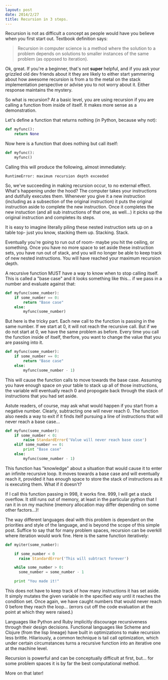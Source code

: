 ```yaml
---
layout: post
date: 2014/2/27
title: Recursion in 3 steps.
---
```


Recursion is not as difficult a concept as people would have you believe when you first start out. Textbook definition says:

> Recursion in computer science is a method where the solution to a problem depends on solutions to smaller instances of the same problem (as opposed to iteration).

Ok, great. If you're a beginner, that's not **super** helpful, and if you ask your grizzled old dev friends about it they are likely to either start yammering about how awesome recursion is from a to the metal on the stack implementation perspective or advise you to not worry about it. Either response maintains the mystery.

So what is recursion? At a basic level, you are using recursion if you are calling a function from inside of itself. It makes more sense as a demonstration.

Let's define a function that returns nothing (in Python, because why not):

```python
def myfunc():
    return None
```

Now here is a function that does nothing but call itself:

```python
def myfunc():
    myfunc()
```

Calling this will produce the following, almost immediately:

```
RuntimeError: maximum recursion depth exceeded
```

So, we've succeeding in making recursion occur, to no external effect. What's happening under the hood? The computer takes your instructions and dutifully executes them. Whenever you give it a new instruction (including as a subsection of the original instruction) it puts the original instruction aside to complete the new instruction. Once it completes the new instuction (and all sub instructions of that one, as well...) it picks up the original instruction and completes its steps.

It is easy to imagine literally piling these nested instruction sets up on a table top- just you know, stacking them up. Stacking. Stack.

Eventually you're going to run out of room- maybe you hit the ceiling, or something. Once you have no more space to set aside these instruction sets, you have run out of stack, and you will no longer be able to keep track of new nested instructions. You will have reached your maximum recursion depth.

A recursive function MUST have a way to know when to stop calling itself. This is called a "base case" and it looks something like this... if we pass in a number and evaluate against that:

```python
def myfunc(some_number):
    if some_number == 0:
        return "Base case"
    else:
        myfunc(some_number)
```

But here is the tricky part. Each new call to the function is passing in the same number. If we start at 0, it will not reach the recursive call. But if we do not start at 0, we have the same problem as before. Every time you call the function inside of itself, therfore, you want to change the value that you are passing into it.

```python
def myfunc(some_number):
    if some_number == 0:
        return "Base case"
    else:
        myfunc(some_number - 1)
```

This will cause the function calls to move towards the base case. Assuming you have enough space on your table to stack up all of those instructions, the variable will eventually reach 0 and propogate back through the stack of instructions that you had set aside.

Astute readers, of course, may ask what would happen if you start from a negative number. Clearly, subtracting one will never reach 0. The function also needs a way to exit if it finds itelf pursuing a line of instructions that will never reach a base case...

```python
def myfunc(some_number):
    if some_number < 0:
        raise StandardError('Value will never reach base case')
    elif some_number == 0:
        print "Base case"
    else:
        myfunc(some_number - 1)
```

This function has "knowledge" about a situation that would cause it to enter an infinite recursive loop. It moves towards a base case and will eventually reach it, provided it has enough space to store the stack of instructions as it is executing them. What if it doesn't?

If I call this function passing in 998, it works fine. 999, I will get a stack overflow. It still runs out of memory, at least in the particular python that I ran it in on my machine (memory allocation may differ depending on some other factors...)!

The way different languages deal with this problem is dependant on the priorities and style of the language, and is beyond the scope of this simple post. Suffice to say that for many problem spaces, recursion can be overkill where iteration would work fine. Here is the same function iteratively:

```python
def myiter(some_number):

    if some_number < 0
      raise StandardError('This will subtract forever')

    while some_number > 0:
      some_number = some_number - 1

    print "You made it!"
```
This does not have to keep track of how many instructions it has set aside. It simply mutates the given variable in the specified way until it reaches the condition set. Once again, we have caught numbers that would never reach 0 before they reach the loop... (errors cut off the code evaluation at the point at which they were raised.)

Languages like Python and Ruby implicitly discourage recursiveness through their design decisions. Functional languages like Scheme and Clojure (from the lisp lineage) have built in optimizations to make recursion less brittle. Hilariously, a common technique is tail call optimization, which under certain circumstances turns a recursive function into an iterative one at the machine level.

Recursion is powerful and can be conceptually difficult at first, but... for some problem spaces it is by far the best computational method.

More on that later!
